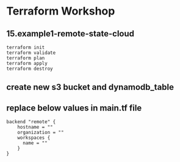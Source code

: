 # Terraform Workshop

## 15.example1-remote-state-cloud

`terraform init`\
`terraform validate`\
`terraform plan`\
`terraform apply`\
`terraform destroy`

## create new s3 bucket and dynamodb_table

## replace below values in main.tf file

```
backend "remote" {
    hostname = ""
    organization = ""
    workspaces {
      name = ""
    }
}
```
